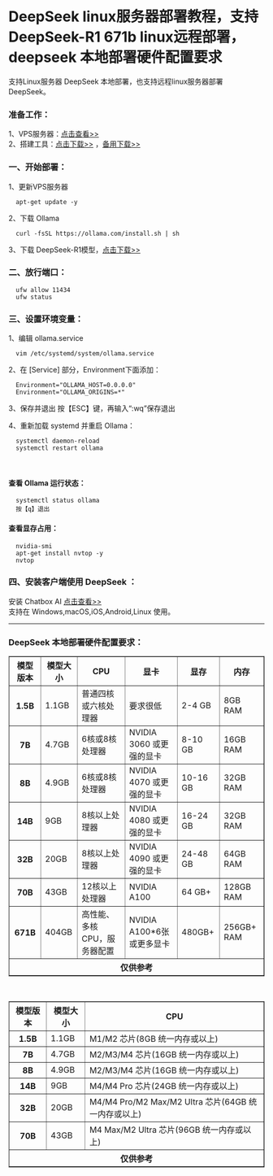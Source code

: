 # DeepSeek linux服务器部署教程，支持 DeepSeek-R1 671b linux远程部署，deepseek 本地部署硬件配置要求
支持Linux服务器 DeepSeek 本地部署，也支持远程linux服务器部署 DeepSeek。

### 准备工作：
1、VPS服务器：[点击查看>>](https://www.vultr.com/?ref=9630595-9J)<br>
2、搭建工具：[点击下载>>](https://www.hostbuf.com/t/988.html) ，[备用下载>>](https://dl.hostbuf.com/finalshell3/finalshell_windows_x64.exe)

### 一、开始部署：
1、更新VPS服务器

      apt-get update -y

2、下载 Ollama

      curl -fsSL https://ollama.com/install.sh | sh

3、下载 DeepSeek-R1模型，[点击下载>>](https://ollama.com/library/deepseek-r1)

### 二、放行端口：

      ufw allow 11434
      ufw status

### 三、设置环境变量：
1、编辑 ollama.service

      vim /etc/systemd/system/ollama.service

2、在 [Service] 部分，Environment下面添加：

      Environment="OLLAMA_HOST=0.0.0.0"
      Environment="OLLAMA_ORIGINS=*"

3、保存并退出
按【ESC】键，再输入“:wq”保存退出

4、重新加载 systemd 并重启 Ollama：

      systemctl daemon-reload
      systemctl restart ollama

<br/>

#### 查看 Ollama 运行状态：

      systemctl status ollama
      按【q】退出

#### 查看显存占用：

      nvidia-smi
      apt-get install nvtop -y
      nvtop

### 四、安装客户端使用 DeepSeek ：
安装 Chatbox AI [点击查看>>](https://chatboxai.app/zh#download)<br/>
支持在 Windows,macOS,iOS,Android,Linux 使用。

<hr/>

### DeepSeek 本地部署硬件配置要求：
<table border="1" cellpadding="10" cellspacing="0" data-draft-node="block" data-draft-type="table" data-size="normal" data-row-style="striped">
      <tbody>
        <tr>
          <th>模型版本</th>
          <th>模型大小</th>
          <th>CPU</th>
          <th>显卡</th>
          <th>显存</th>
          <th>内存</th>
        </tr>
        <tr>
          <th>1.5B</th>
          <td>1.1GB</td>
          <td>普通四核或六核处理器</td>
          <td>要求很低</td>
          <td>2-4 GB</td>
          <td>8GB RAM</td>
        </tr>
        <tr>
          <th>7B</th>
          <td>4.7GB</td>
          <td>6核或8核处理器</td>
          <td>NVIDIA 3060 或更强的显卡</td>
          <td>8-10 GB</td>
          <td>16GB RAM</td>
        </tr>
        <tr>
          <th>8B</th>
          <td>4.9GB</td>
          <td>6核或8核处理器</td>
          <td>NVIDIA 4070 或更强的显卡</td>
          <td>10-16 GB</td>
          <td>32GB RAM</td>
        </tr>
        <tr>
          <th>14B</th>
          <td>9GB</td>
          <td>8核以上处理器</td>
          <td>NVIDIA 4080 或更强的显卡</td>
          <td>16-24 GB</td>
          <td>32GB RAM</td>
        </tr>
        <tr>
          <th>32B</th>
          <td>20GB</td>
          <td>8核以上处理器</td>
          <td>NVIDIA 4090 或更强的显卡</td>
          <td>24-48 GB</td>
          <td>64GB RAM</td>
        </tr>
        <tr>
          <th>70B</th>
          <td>43GB</td>
          <td>12核以上处理器</td>
          <td>NVIDIA A100</td>
          <td>64 GB+</td>
          <td>128GB RAM</td>
        </tr>
        <tr>
          <th>671B</th>
          <td>404GB</td>
          <td>高性能、多核CPU，服务器配置</td>
          <td>NVIDIA A100*6张或更多显卡</td>
          <td>480GB+</td>
          <td>256GB+ RAM</td>
        </tr>
        <tr>
          <th colspan="6">仅供参考</th>
        </tr>
      </tbody>
    </table>
    <p>&nbsp;</p>
    <table width="800" border="1" cellpadding="10" cellspacing="0" data-draft-node="block" data-draft-type="table" data-size="normal" data-row-style="striped">
      <tbody>
        <tr>
          <th>模型版本</th>
          <th>模型大小</th>
          <th>CPU</th>
        </tr>
        <tr>
          <th>1.5B</th>
          <td>1.1GB</td>
          <td>M1/M2 芯片(8GB 统一内存或以上)</td>
        </tr>
        <tr>
          <th>7B</th>
          <td>4.7GB</td>
          <td>M2/M3/M4 芯片(16GB 统一内存或以上)</td>
        </tr>
        <tr>
          <th>8B</th>
          <td>4.9GB</td>
          <td>M2/M3/M4 芯片(16GB 统一内存或以上)</td>
        </tr>
        <tr>
          <th>14B</th>
          <td>9GB</td>
          <td>M4/M4 Pro 芯片(24GB 统一内存或以上)</td>
        </tr>
        <tr>
          <th>32B</th>
          <td>20GB</td>
          <td>M4/M4 Pro/M2 Max/M2 Ultra 芯片(64GB 统一内存或以上)</td>
        </tr>
        <tr>
          <th>70B</th>
          <td>43GB</td>
          <td>M4 Max/M2 Ultra 芯片(96GB 统一内存或以上)</td>
        </tr>
        <tr>
          <th colspan="3">仅供参考</th>
        </tr>
      </tbody>
    </table>
